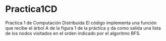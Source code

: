 # Practica1CD
Practica 1 de Computación Distribuida
El código implementa una función que recibe el árbol A de la figura 1 de la práctica y da como salida una lista de los nodos visitados en el orden indicado 
por el algoritmo BFS.
